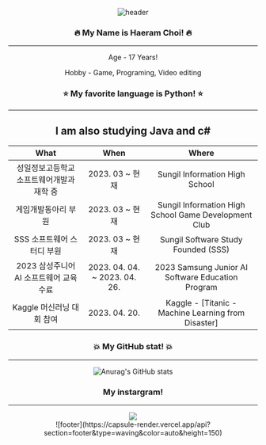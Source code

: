 <div align="center">
 
![header](https://capsule-render.vercel.app/api?type=waving&color=auto&height=300&section=header&text=Well%20Come&fontSize=90)

### 🔥 My Name is Haeram Choi! 🔥
  ---------------------
Age - 17 Years! 

Hobby - Game, Programing, Video editing 
### ⭐ My favorite language is Python! ⭐ 
  ---------------------
I am also studying Java and c# 
  ---------------------
 | What | When | Where |
|:--------:|:--------:|:--------:|
| 성일정보고등학교 소프트웨어개발과 재학 중 | 2023. 03 ~ 현재 | Sungil Information High School |
| 게임개발동아리 부원 | 2023. 03 ~ 현재  | Sungil Information High School Game Development Club |
| SSS 소프트웨어 스터디 부원 | 2023. 03 ~ 현재 | Sungil Software Study Founded (SSS)|
| 2023 삼성주니어 AI 소프트웨어 교육 수료 | 2023. 04. 04. ~ 2023. 04. 26.  | 2023 Samsung Junior AI Software Education Program |
| Kaggle 머신러닝 대회 참여 | 2023. 04. 20. | Kaggle - [Titanic - Machine Learning from Disaster] |

### 💥 My GitHub stat! 💥
  ---------------------
![Anurag's GitHub stats](https://github-readme-stats.vercel.app/api?username=Ha2ram17&show_icons=true&theme=swift)
 
### My instargram!
  ---------------------
 <div align="center">
<a href="https://www.instagram.com/gofka.o_a/" target="_blank"><img src="https://img.shields.io/badge/gofka.o_a-E4405F?style=flat-square&logo=Instagram&logoColor=white"/></a>
 <div align="center">
 ![footer](https://capsule-render.vercel.app/api?section=footer&type=waving&color=auto&height=150)
